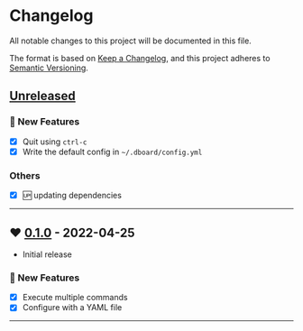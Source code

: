 # Changelog

All notable changes to this project will be documented in this file.

The format is based on [Keep a Changelog](https://keepachangelog.com/en/1.0.0/),
and this project adheres to [Semantic Versioning](https://semver.org/spec/v2.0.0.html).

## [Unreleased]

### 🚀 New Features
* [x] Quit using `ctrl-c`
* [x] Write the default config in `~/.dboard/config.yml`

### Others
* [x] 🆙 updating dependencies

--------------------------------------------------------------------------------

## ❤️ [0.1.0] - 2022-04-25

- Initial release

### 🚀 New Features
* [x] Execute multiple commands
* [x] Configure with a YAML file

--------------------------------------------------------------------------------

[Unreleased]: https://github.com/marcelofpfelix/dboard/compare/v0.1.0...HEAD
[0.1.0]: https://github.com/marcelofpfelix/dboard/releases/tag/v0.1.0